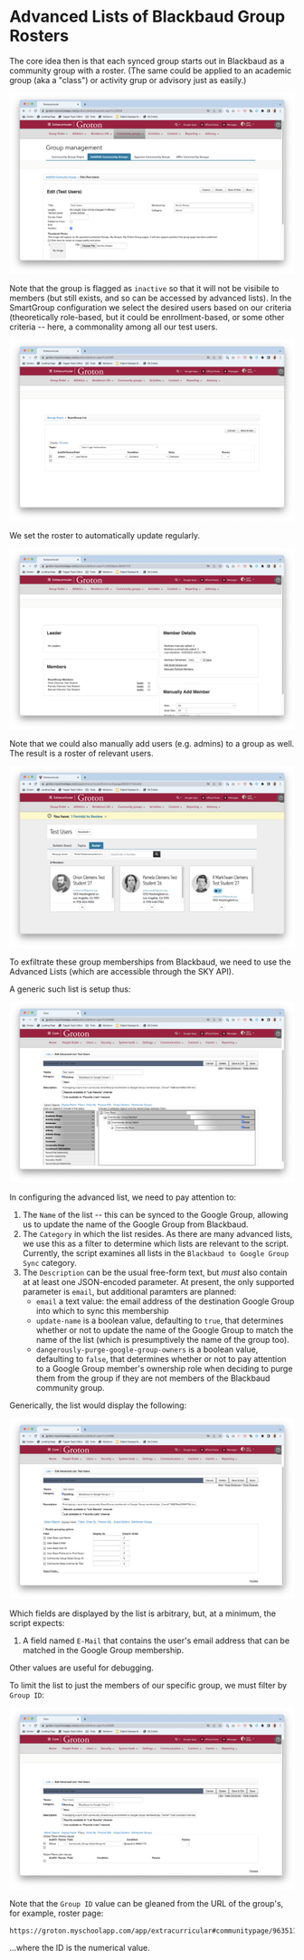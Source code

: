 # Advanced Lists of Blackbaud Group Rosters

The core idea then is that each synced group starts out in Blackbaud as a community group with a roster. (The same could be applied to an academic group (aka a "class") or activity grup or advisory just as easily.)

![Group Config](images/01-group-config.png)

Note that the group is flagged as `inactive` so that it will not be visibile to members (but still exists, and so can be accessed by advanced lists). In the SmartGroup configuration we select the desired users based on our criteria (theoretically role-based, but it could be enrollment-based, or some other criteria -- here, a commonality among all our test users.

![SmartGroup Config](images/02-smartgroup.png)

We set the roster to automatically update regularly.

![Roster Config](images/03-roster-config.png)

Note that we could also manually add users (e.g. admins) to a group as well. The result is a roster of relevant users.

![Roster](images/04-roster.png)

To exfiltrate these group memberships from Blackbaud, we need to use the Advanced Lists (which are accessible through the SKY API).

A generic such list is setup thus:

![List Selection](images/05-list-select.png)

In configuring the advanced list, we need to pay attention to:

1. The `Name` of the list -- this can be synced to the Google Group, allowing us to update the name of the Google Group from Blackbaud.
2. The `Category` in which the list resides. As there are many advanced lists, we use this as a filter to determine which lists are relevant to the script. Currently, the script examines all lists in the `Blackbaud to Google Group Sync` category.
3. The `Description` can be the usual free-form text, but _must_ also contain at at least one JSON-encoded parameter. At present, the only supported parameter is `email`, but additional paramters are planned:
   - `email` a text value: the email address of the destination Google Group into which to sync this membership
   - `update-name` is a boolean value, defaulting to `true`, that determines whether or not to update the name of the Google Group to match the name of the list (which is presumptively the name of the group too).
   - `dangerously-purge-google-group-owners` is a boolean value, defaulting to `false`, that determines whether or not to pay attention to a Google Group member's ownership role when deciding to purge them from the group if they are not members of the Blackbaud community group.

Generically, the list would display the following:

![List Display](images/06-list-display.png)

Which fields are displayed by the list is arbitrary, but, at a minimum, the script expects:

1. A field named `E-Mail` that contains the user's email address that can be matched in the Google Group membership.

Other values are useful for debugging.

To limit the list to just the members of our specific group, we must filter by `Group ID`:

![List Filter](images/07-list-filter.png)

Note that the `Group ID` value can be gleaned from the URL of the group's, for example, roster page:

```
https://groton.myschoolapp.com/app/extracurricular#communitypage/96351172/roster
```

...where the ID is the numerical value.
